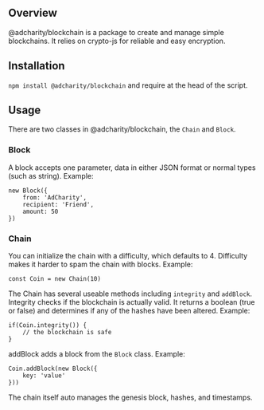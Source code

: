 ## Overview
@adcharity/blockchain is a package to create and manage simple blockchains. It relies on crypto-js for reliable and easy encryption.

## Installation
`npm install @adcharity/blockchain` and require at the head of the script.

## Usage
There are two classes in @adcharity/blockchain, the `Chain` and `Block`.

### Block
A block accepts one parameter, data in either JSON format or normal types (such as string). Example:
```
new Block({
	from: 'AdCharity',
	recipient: 'Friend',
	amount: 50
})
```

### Chain
You can initialize the chain with a difficulty, which defaults to 4. Difficulty makes it harder to spam the chain with blocks. Example:
```
const Coin = new Chain(10)
```
The Chain has several useable methods including `integrity` and `addBlock`. 
Integrity checks if the blockchain is actually valid. It returns a boolean (true or false) and determines if any of the hashes have been altered. Example: 
```
if(Coin.integrity()) {
	// the blockchain is safe
}
```
addBlock adds a block from the `Block` class. Example: 
```
Coin.addBlock(new Block({
	key: 'value'
}))
```
The chain itself auto manages the genesis block, hashes, and timestamps.

